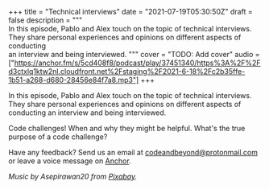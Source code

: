 +++
title = "Technical interviews"
date = "2021-07-19T05:30:50Z"
draft = false
description = """\
  In this episode, Pablo and Alex touch on the topic of technical interviews. \
  They share personal experiences and opinions on different aspects of conducting \
  an interview and being interviewed.
  """
cover = "TODO: Add cover"
audio = ["https://anchor.fm/s/5cd408f8/podcast/play/37451340/https%3A%2F%2Fd3ctxlq1ktw2nl.cloudfront.net%2Fstaging%2F2021-6-18%2Fc2b35ffe-1b51-a268-d680-28456e84f7a8.mp3"]
+++

In this episode, Pablo and Alex touch on the topic of technical interviews.
They share personal experiences and opinions on different aspects of conducting
an interview and being interviewed.

<!--more-->

Code challenges! When and why they might be helpful. What's the true purpose of
a code challenge?

Have any feedback? Send us an email at
[codeandbeyond@protonmail.com](mailto:codeandbeyond@protonmail.com) or leave a
voice message on [Anchor](https://anchor.fm/codeandbeyond).

*Music by Asepirawan20 from [Pixabay](https://pixabay.com/).*
